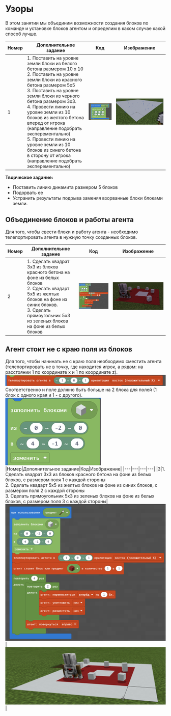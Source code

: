 # Узоры
В этом занятии мы объединим возможности создания блоков по команде и установке блоков агентом и определим в каком случае какой способ лучше.

|Номер|Дополнительное задание|Код|Изображение|
|---|---|---|---|
|1|1. Поставить на уровне земли блоки из белого бетона размером 10 x 10<br>2. Поставить на уровне земли блоки из красного бетона размером 5х5<br>3. Поставить на уровне земли блоки из черного бетона размером 3х3.<br>4. Провести линию на уровне земли из 10 блоков из желтого бетона вперед от игрока (направление подобрать эксперементально)<br>5.  Провести линию на уровне земли из 10 блоков из синего бетона в сторону от игрока (направление подобрать эксперементально)|<img src = "img/white_block_10_10_code.png">|<img src = "img/white_block_10_10.png">|  
**Творческое задание:**
* Поставить линию динамита размером 5 блоков
* Подорвать ее
* Устранить результаты подрыва заменяя взорванные блоки блоками земли.


## Объединение блоков и работы агента
Для того, чтобы свести блоки и работу агента - необходимо телепортировать агента в нужную точку созданных блоков.

|Номер|Дополнительное задание|Код|Изображение|
|---|---|---|---|
|2|1. Сделать квадрат 3х3 из блоков красного бетона на фоне из белых блоков <br> 2. Сделать квадарт 5х5 из желтых блоков на фоне из синих блоков. <br> 3. Сделать прямоугольник 5х3 из зеленых блоков на фоне из белых блоков|<img src = "img/blocks_and_agent_code.png">|<img src = "img/blocks_and_agent.png">|
## Агент стоит не с краю поля из блоков
Для того, чтобы начинать не с краю поля необходимо сместить агента (телепортировать не в точку, где находится игрок, а рядом: на расстоянии 1 по координате x и 1 по координате z).  
<img src = "img/code01.png">  
Соответственно и поле должно быть больше на 2 блока для полей (1 блок с одного края и 1 - с другого).
<img src = "img/code02.png" width = 300>  
|Номер|Дополнительное задание|Код|Изображение|
|---|---|---|---|
|3|1. Сделать квадрат 3х3 из блоков красного бетона на фоне из белых блоков, с размером поля 1 с каждой стороны <br> 2. Сделать квадарт 5х5 из желтых блоков на фоне из синих блоков, с размером поля 2 с каждой стороны <br> 3. Сделать прямоугольник 5х3 из зеленых блоков на фоне из белых блоков, с размером поля 3 с каждой стороны|<img src = "img/blocks_1_area_code.png">|<img src = "img/blocks_1_area.png">|


